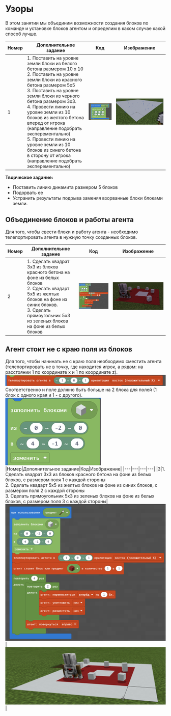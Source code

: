 # Узоры
В этом занятии мы объединим возможности создания блоков по команде и установке блоков агентом и определим в каком случае какой способ лучше.

|Номер|Дополнительное задание|Код|Изображение|
|---|---|---|---|
|1|1. Поставить на уровне земли блоки из белого бетона размером 10 x 10<br>2. Поставить на уровне земли блоки из красного бетона размером 5х5<br>3. Поставить на уровне земли блоки из черного бетона размером 3х3.<br>4. Провести линию на уровне земли из 10 блоков из желтого бетона вперед от игрока (направление подобрать эксперементально)<br>5.  Провести линию на уровне земли из 10 блоков из синего бетона в сторону от игрока (направление подобрать эксперементально)|<img src = "img/white_block_10_10_code.png">|<img src = "img/white_block_10_10.png">|  
**Творческое задание:**
* Поставить линию динамита размером 5 блоков
* Подорвать ее
* Устранить результаты подрыва заменяя взорванные блоки блоками земли.


## Объединение блоков и работы агента
Для того, чтобы свести блоки и работу агента - необходимо телепортировать агента в нужную точку созданных блоков.

|Номер|Дополнительное задание|Код|Изображение|
|---|---|---|---|
|2|1. Сделать квадрат 3х3 из блоков красного бетона на фоне из белых блоков <br> 2. Сделать квадарт 5х5 из желтых блоков на фоне из синих блоков. <br> 3. Сделать прямоугольник 5х3 из зеленых блоков на фоне из белых блоков|<img src = "img/blocks_and_agent_code.png">|<img src = "img/blocks_and_agent.png">|
## Агент стоит не с краю поля из блоков
Для того, чтобы начинать не с краю поля необходимо сместить агента (телепортировать не в точку, где находится игрок, а рядом: на расстоянии 1 по координате x и 1 по координате z).  
<img src = "img/code01.png">  
Соответственно и поле должно быть больше на 2 блока для полей (1 блок с одного края и 1 - с другого).
<img src = "img/code02.png" width = 300>  
|Номер|Дополнительное задание|Код|Изображение|
|---|---|---|---|
|3|1. Сделать квадрат 3х3 из блоков красного бетона на фоне из белых блоков, с размером поля 1 с каждой стороны <br> 2. Сделать квадарт 5х5 из желтых блоков на фоне из синих блоков, с размером поля 2 с каждой стороны <br> 3. Сделать прямоугольник 5х3 из зеленых блоков на фоне из белых блоков, с размером поля 3 с каждой стороны|<img src = "img/blocks_1_area_code.png">|<img src = "img/blocks_1_area.png">|


